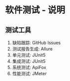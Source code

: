 # 软件测试 - 说明

## 测试工具

1. 缺陷跟踪: GitHub Issues
2. 测试报告生成: Allure
3. 单元测试: JUnit5
4. 集成测试: JUnit5
5. 系统测试: ApiFox
6. 性能测试: JMeter
